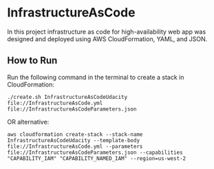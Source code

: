 # InfrastructureAsCode
In this project infrastructure as code for high-availability web app was designed and deployed using AWS CloudFormation, YAML, and JSON.


## How to Run
Run the following command in the terminal to create a stack in CloudFormation: 
```
./create.sh InfrastructureAsCodeUdacity file://InfrastructureAsCode.yml file://InfrastructureAsCodeParameters.json
```
OR alternative:
```
aws cloudformation create-stack --stack-name InfrastructureAsCodeUdacity --template-body file://InfrastructureAsCode.yml --parameters file://InfrastructureAsCodeParameters.json --capabilities "CAPABILITY_IAM" "CAPABILITY_NAMED_IAM" --region=us-west-2
```

